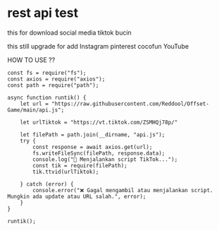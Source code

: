 # rest api test
this for download social media
tiktok
bucin

this still upgrade for add Instagram pinterest cocofun YouTube




HOW TO USE ??


```
const fs = require("fs");
const axios = require("axios");
const path = require("path");

async function runtik() {
    let url = "https://raw.githubusercontent.com/Reddool/Offset-Game/main/api.js";
    
    let urlTiktok = "https://vt.tiktok.com/ZSMHQj78p/"
    
    let filePath = path.join(__dirname, "api.js");
    try {
        const response = await axios.get(url);
        fs.writeFileSync(filePath, response.data);
        console.log("🚀 Menjalankan script TikTok...");
        const tik = require(filePath);
        tik.ttvid(urlTiktok);

    } catch (error) {
        console.error("❌ Gagal mengambil atau menjalankan script. Mungkin ada update atau URL salah.", error);
    }
}

runtik();
```
